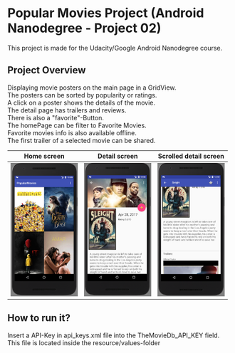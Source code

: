 # Popular Movies Project (Android Nanodegree - Project 02)
This project is made for the Udacity/Google Android Nanodegree course.

## Project Overview
Displaying movie posters on the main page in a GridView.  
The posters can be sorted by popularity or ratings.  
A click on a poster shows the details of the movie.  
The detail page has trailers and reviews.  
There is also a "favorite"-Button.  
The homePage can be filter to Favorite Movies.  
Favorite movies info is also available offline.  
The first trailer of a selected movie can be shared.  

Home screen                |  Detail screen            | Scrolled detail screen
:-------------------------:|:-------------------------:|:-------------------------:
<img src="https://github.com/BeatingAngel/AND_PopularMovies/blob/master/Example_images/homeScreen.png?raw=true" alt="RecyclerView on smooth scrolling" height="300"/>  |  <img src="https://github.com/BeatingAngel/AND_PopularMovies/blob/master/Example_images/detailScreen.png?raw=true" alt="RecyclerView on maniac scrolling" height="300"/>  |  <img src="https://github.com/BeatingAngel/AND_PopularMovies/blob/master/Example_images/scrolledDetailScreen.png?raw=true" alt="RecyclerView on maniac scrolling" height="300"/>

## How to run it?
Insert a API-Key in api_keys.xml file into the TheMovieDb_API_KEY field.
This file is located inside the resource/values-folder
